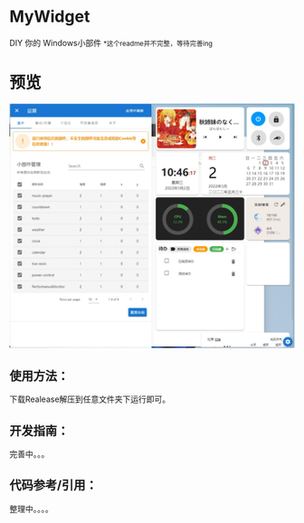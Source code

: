 # MyWidget

DIY 你的 Windows小部件
<small>*这个readme并不完整，等待完善ing</small>

# 预览
![](Preview/8.jpg)
## 使用方法：
下载Realease解压到任意文件夹下运行即可。


## 开发指南：
完善中。。。

## 代码参考/引用：
整理中。。。。
